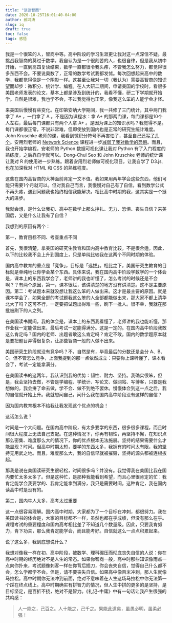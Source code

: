 ```yaml
---
title: "谈谈智商"
date: 2020-10-25T16:01:40-04:00
author: 郝鸿涛
slug: iq
draft: true
toc: false
tags: 感悟
---
```

我是一个很笨的人，智商中等。高中阶段的学习生涯更让我对这一点深信不疑。最挑战我智商的莫过于数学。我自认为是一个很刻苦的人，也很自律，但是我从初中开始，一直到高四复读结束，数学一直都很令我头疼，不管我怎么努力，都觉得很多东西不会。不要说奥数了，正常的数学考试我都发怵。每次回想起来高中的数学，我都觉得像是一个阴影一样。这甚至让我对一切（我认为）需要高智商的知识望而却步：微积分、统计学、编程。在人大研二期间，申请美国的学校时，看很多美国老师发表的论文，基本上都是涉及到统计的，我看不懂，研二下学期就开始学。自然是很难，我也学不会，不过我觉得也正常，像我这么笨的人能学会才怪。

来美国后慢慢有些变化。在印第安纳大学期间，我一共修了三门统计，其中两门我拿了 A+ ，一门拿了 A 。不是因为课程水：拿 A+ 的那两门课，每门课都是10个人左右，最后每门课都只有两个人拿 A+ 。是因为课上的知识水吗？我觉得不是。每门课都很正常，不说非常难，但即使放到国内也是正常的研究生统计难度。John Kruschke 老师的课，我看到微积分符号不再害怕了，甚至自己还[写了几个](/cn/2020/02/02/bayesian-stats-chapter4/)。安用烈老师的 [Network Science](https://github.com/yy/netsci-course) 课程进一步[减弱了我对数学的恐惧](https://netsci.hongtaoh.com/)。而且，我也开始学编程，安老师的 Python 数据可视化课让我对 Python 有了入门程度的熟练度，之后靠自学就可以。Dong-Chul Seo 和 John Kruschke 老师的统计课让我对 R 的使用进一步熟练。跟着安用烈老师做可视化项目，让我自学了 D3.js, 也在加深我对 HTML 和 CSS 的熟练程度。

这些在国内高智商的大神面前肯定一文不值。我如果用两年学会这些东西，他们可能只需要1个月就可以。但对我自己而言，我慢慢对自己有了自信，看到数学公式不再头疼，遇到问题我也始终相信我能解决。相比高中时期的我，这其实是一个挺大的进步。

我就会想，是什么让我初、高中在数学上那么挣扎、无力、恐惧、丧失自信？来美国后，又是什么让我有了自信？

我想到的原因有两个：

第一，教育目标不同、考查重点不同

首先，我很清楚，拿美国的研究生教育和国内高中教育比较，不是很合适。因此，以下的比较我不会上升到国度上，只是单纯比较我在这两个不同时期的体验。

国内高中教育的重点是「竞争」，目标是「选拔」。相比之下，美国研究生教育的目标就是单纯地让你学会某个东西。具体来说，我在国内高中阶段学数学的一个体会是，课本上的东西我学会了，老师讲的我也听懂了，怎么考试的时候还是不会啊？？有两个原因，第一，课本很烂，该讲清楚的地方没有讲清楚。这不是主要原因。第二：考试题本来就没想让我这么笨的人做出来。这才是最主要的原因。就是课本学会了，如果全部的考试题我这么笨的人全部都能做出来，那大家不都上清华北大了吗？这可不行，一定要把试题出得难一些，刷下一批人。很不幸，我就在那批被刷下的人之列。

在美国读书期间，我的体会是，课本上的东西我看懂了，老师讲的我也能听懂，那作业我一定能做出来，最后考试一定能得满分。这是一定的。在国内高中阶段我敢这么肯定吗？国内的老师、出题者敢这么肯定吗？肯定不敢。国内的数学题原本就是要把题目弄得很复杂，让那些智商一般的人做不出来。

美国研究生阶段就没有竞争吗？不，自然是有，毕竟最后的分数还是会分 A、B、C。但不管怎么竞争，上面我提到的那一点依然成立：只要你上课听懂了，课本看会了，考试一定能拿满分。

在美国读书的这两年，我认识到我的优势：韧性、耐力、坚持。我确实很笨，但是，我会坚持去做，不管是学编程、学统计、写论文、做网站、写博客，只要是我想做的，我会拼了命去做，学不会、做不到绝不罢休。慢慢体会到这一点之后，我的自信就开始上升。我就想问自己，问什么我在国内高中阶段没有这样的自信？

因为国内教育根本不给我让我发现这个优点的机会！

这话怎么说？

时间是一个大问题。在国内高中阶段，有太多要学的东西，很多很多课程，而且时间很大程度上无法自己支配。在这种情况下，你再有韧性，再坚持不懈，在知识点那么密集、难度那么大的情况下，你的优点根本无法施展。坚持的结果需要什么才能显现？时间。但高中时期太短，要学的东西太多，我拥有的时间太有限，我的坚持无用武之地。而且，难度那么大，我的自信早就被摧毁，坚持的源头都被连根拔起。

那我是说在美国读研究生很轻松，时间很多吗？并没有。我觉得我在美国比我在国内要忙太多太多了。但是这种忙，是那种我能看到希望，而且心里很肯定的忙：我肯定能学会我要学的、我肯定能拿到满分，我只是需要时间。这种肯定，我在国内读高中时是没有的。

第二，国内牛人太多，高考太过重要

这一点很容易理解。国内高中时期，大家都为了一个目标在冲刺，都很努力。我在美国读书的体会是，大家的目标都不一样，虽然也都在乎成绩，但没有那么在乎。课程考试的重要程度和国内高考相比差了不知道几个数量级。因此，只要我肯努力，肯下功夫，那么我肯定能学会，而且能考好。自信就这么一点点积累起来。

说了这么多，我到底想说什么？

我想对像我一样在初、高中阶段，被数学、理科碾压而彻底丧失自信的人说：你在高中时期的经历绝对不是人生的常态。如果你智商一般，高中时那些知识像雨点一点向你扑来，考试题像刺客一样在你背后插刀，你会丧失自信，觉得自己什么都不会，怎么学都学不会。但是，请不要丧失自信。如果高中像百米冲刺，那人生就像马拉松。高中时期你无法冲到前面，绝对不意味着在人生这场马拉松中你无法第一个踩在终点线上。高中时期确实有拼智力的情况，但人生中拼的更多的是坚持，是目标坚定，是百折不挠，绝对不是智力。《礼记-中庸》中有一句话让我产生很强的共鸣感：

>人一能之，己百之。人十能之，己千之。果能此道矣，虽愚必明，虽柔必强！

